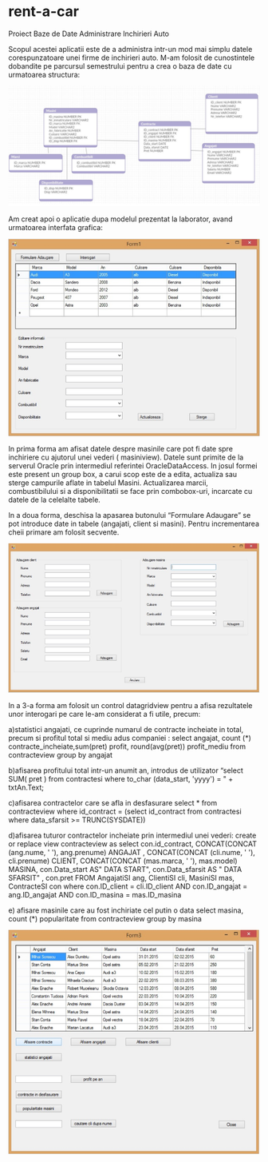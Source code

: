 # rent-a-car

Proiect Baze de Date
Administrare Inchirieri Auto

Scopul acestei aplicatii este de a administra intr-un mod mai simplu datele corespunzatoare unei firme de inchirieri auto.
M-am folosit de cunostintele dobandite pe parcursul semestrului pentru a crea o baza de date cu urmatoarea structura:

![database-structure](/img/database.png)

Am creat apoi o aplicatie dupa modelul prezentat la laborator, avand urmatoarea interfata grafica:

![form1](/img/form1.png)

In prima forma am afisat datele despre masinile care pot fi date spre inchiriere  cu ajutorul unei vederi ( masiniview).
Datele sunt primite de la serverul Oracle prin intermediul referintei OracleDataAccess.
In josul formei este present un group box, a carui scop este de a edita, actualiza sau sterge campurile aflate in tabelul Masini.
Actualizarea marcii, combustibilului si a disponibilitatii se face prin combobox-uri, incarcate cu datele de la celelalte tabele.

In a doua forma, deschisa la apasarea butonului “Formulare Adaugare” se pot introduce date in tabele (angajati, client si masini).
Pentru incrementarea cheii primare am folosit secvente.

![addform](/img/addform.png)

In a 3-a forma am folosit un control datagridview pentru a afisa rezultatele unor interogari pe care le-am considerat a fi utile, precum:

a)statistici angajati, ce cuprinde numarul de contracte incheiate in total, precum si profitul total si mediu adus companiei : 
select angajat, count (*) contracte_incheiate,sum(pret) profit, round(avg(pret)) profit_mediu from contracteview group by angajat

b)afisarea profitului total intr-un anumit an, introdus de utilizator
“select SUM( pret ) from contractesi where to_char (data_start, 'yyyy') = " + txtAn.Text;

c)afisarea contractelor care se afla in desfasurare 
select * from contracteview where id_contract = (select id_contract from contractesi where data_sfarsit >= TRUNC(SYSDATE))

d)afisarea tuturor contractelor incheiate prin intermediul unei vederi:
create or replace view contracteview as
select con.id_contract,
CONCAT(CONCAT (ang.nume, ' '), ang.prenume)  ANGAJAT ,
CONCAT(CONCAT (cli.nume, ' '), cli.prenume) CLIENT,
CONCAT(CONCAT (mas.marca, ' '), mas.model) MASINA,
con.Data_start AS" DATA START", 
con.Data_sfarsit AS " DATA SFARSIT" ,
con.pret
FROM AngajatiSI ang, ClientiSI cli, MasiniSI mas, ContracteSI con
where con.ID_client = cli.ID_client AND con.ID_angajat = ang.ID_angajat AND con.ID_masina = mas.ID_masina

e) afisare masinile care au fost inchiriate cel putin o data 
select masina, count (*) popularitate  from contracteview group by masina

![queriesform](./img/queriesform.png)